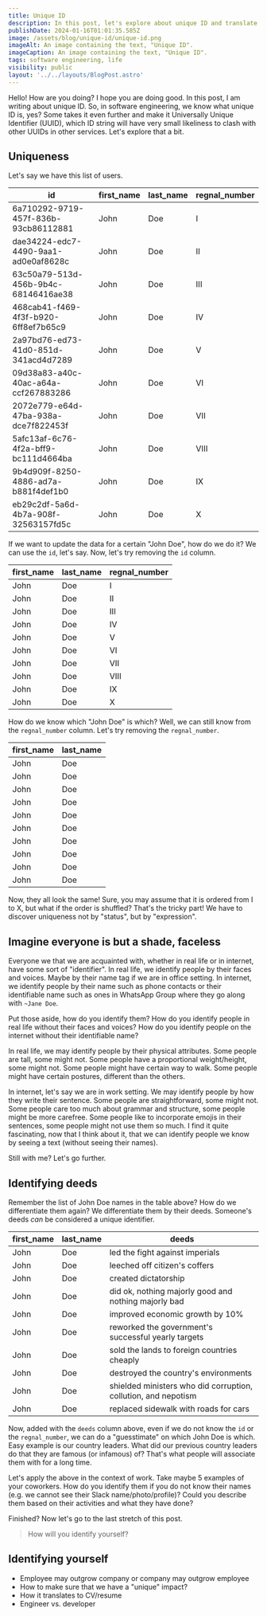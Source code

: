 ```yaml
---
title: Unique ID
description: In this post, let's explore about unique ID and translate it to a question, "What makes us unique?"
publishDate: 2024-01-16T01:01:35.585Z
image: /assets/blog/unique-id/unique-id.png
imageAlt: An image containing the text, "Unique ID".
imageCaption: An image containing the text, "Unique ID".
tags: software engineering, life
visibility: public
layout: '../../layouts/BlogPost.astro'
---
```


Hello! How are you doing? I hope you are doing good. In this post, I am writing about unique ID. So, in software engineering, we know what unique ID is, yes? Some takes it even further and make it Universally Unique Identifier (UUID), which ID string will have very small likeliness to clash with other UUIDs in other services. Let's explore that a bit.

## Uniqueness

Let's say we have this list of users.

| id                                   | first_name | last_name | regnal_number |
| ------------------------------------ | ---------- | --------- | ------------- |
| 6a710292-9719-457f-836b-93cb86112881 | John       | Doe       | I             |
| dae34224-edc7-4490-9aa1-ad0e0af8628c | John       | Doe       | II            |
| 63c50a79-513d-456b-9b4c-68146416ae38 | John       | Doe       | III           |
| 468cab41-f469-4f3f-b920-6ff8ef7b65c9 | John       | Doe       | IV            |
| 2a97bd76-ed73-41d0-851d-341acd4d7289 | John       | Doe       | V             |
| 09d38a83-a40c-40ac-a64a-ccf267883286 | John       | Doe       | VI            |
| 2072e779-e64d-47ba-938a-dce7f822453f | John       | Doe       | VII           |
| 5afc13af-6c76-4f2a-bff9-bc111d4664ba | John       | Doe       | VIII          |
| 9b4d909f-8250-4886-ad7a-b881f4def1b0 | John       | Doe       | IX            |
| eb29c2df-5a6d-4b7a-908f-32563157fd5c | John       | Doe       | X             |

If we want to update the data for a certain "John Doe", how do we do it? We can use the `id`, let's say. Now, let's try removing the `id` column.

| first_name | last_name | regnal_number |
| ---------- | --------- | ------------- |
| John       | Doe       | I             |
| John       | Doe       | II            |
| John       | Doe       | III           |
| John       | Doe       | IV            |
| John       | Doe       | V             |
| John       | Doe       | VI            |
| John       | Doe       | VII           |
| John       | Doe       | VIII          |
| John       | Doe       | IX            |
| John       | Doe       | X             |

How do we know which "John Doe" is which? Well, we can still know from the `regnal_number` column. Let's try removing the `regnal_number`.

| first_name | last_name |
| ---------- | --------- |
| John       | Doe       |
| John       | Doe       |
| John       | Doe       |
| John       | Doe       |
| John       | Doe       |
| John       | Doe       |
| John       | Doe       |
| John       | Doe       |
| John       | Doe       |
| John       | Doe       |

Now, they all look the same! Sure, you may assume that it is ordered from I to X, but what if the order is shuffled? That's the tricky part! We have to discover uniqueness not by "status", but by "expression".

## Imagine everyone is but a shade, faceless

Everyone we that we are acquainted with, whether in real life or in internet, have some sort of "identifier". In real life, we identify people by their faces and voices. Maybe by their name tag if we are in office setting. In internet, we identify people by their name such as phone contacts or their identifiable name such as ones in WhatsApp Group where they go along with `~Jane Doe`.

Put those aside, how do you identify them? How do you identify people in real life without their faces and voices? How do you identify people on the internet without their identifiable name?

In real life, we may identify people by their physical attributes. Some people are tall, some might not. Some people have a proportional weight/height, some might not. Some people might have certain way to walk. Some people might have certain postures, different than the others.

In internet, let's say we are in work setting. We may identify people by how they write their sentence. Some people are straightforward, some might not. Some people care too much about grammar and structure, some people might be more carefree. Some people like to incorporate emojis in their sentences, some people might not use them so much. I find it quite fascinating, now that I think about it, that we can identify people we know by seeing a text (without seeing their names).

Still with me? Let's go further.

## Identifying deeds

Remember the list of John Doe names in the table above? How do we differentiate them again? We differentiate them by their deeds. Someone's deeds _can_ be considered a unique identifier.

| first_name | last_name | deeds                                                          |
| ---------- | --------- | -------------------------------------------------------------- |
| John       | Doe       | led the fight against imperials                                |
| John       | Doe       | leeched off citizen's coffers                                  |
| John       | Doe       | created dictatorship                                           |
| John       | Doe       | did ok, nothing majorly good and nothing majorly bad           |
| John       | Doe       | improved economic growth by 10%                                |
| John       | Doe       | reworked the government's successful yearly targets            |
| John       | Doe       | sold the lands to foreign countries cheaply                    |
| John       | Doe       | destroyed the country's environments                           |
| John       | Doe       | shielded ministers who did corruption, collution, and nepotism |
| John       | Doe       | replaced sidewalk with roads for cars                          |

Now, added with the `deeds` column above, even if we do not know the `id` or the `regnal_number`, we can do a "guesstimate" on which John Doe is which. Easy example is our country leaders. What did our previous country leaders do that they are famous (or infamous) of? That's what people will associate them with for a long time.

Let's apply the above in the context of work. Take maybe 5 examples of your coworkers. How do you identify them if you do not know their names (e.g. we cannot see their Slack name/photo/profile)? Could you describe them based on their activities and what they have done?

Finished? Now let's go to the last stretch of this post.

> How will you identify yourself?

## Identifying yourself

- Employee may outgrow company or company may outgrow employee
- How to make sure that we have a "unique" impact?
- How it translates to CV/resume
- Engineer vs. developer
